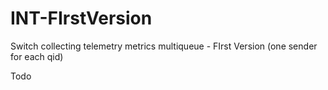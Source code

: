 # INT-FIrstVersion
Switch collecting telemetry metrics multiqueue - FIrst Version (one sender for each qid)


Todo
